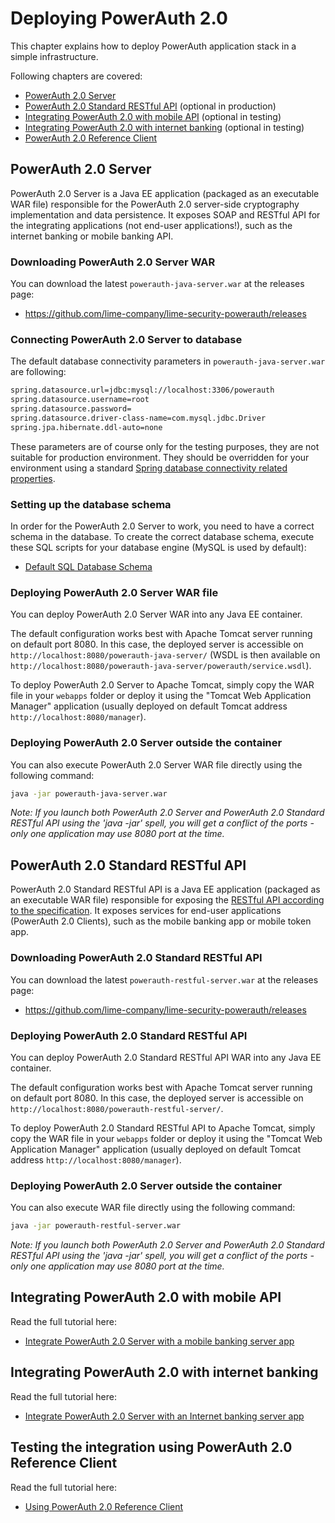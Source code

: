# Deploying PowerAuth 2.0

This chapter explains how to deploy PowerAuth application stack in a simple infrastructure.

Following chapters are covered:

- [PowerAuth 2.0 Server](#PowerAuth-2.0-Server)
- [PowerAuth 2.0 Standard RESTful API](#PowerAuth-2.0-Standard-RESTful-API) (optional in production)
- [Integrating PowerAuth 2.0 with mobile API](#Integrating-PowerAuth-2.0-with-mobile-API) (optional in testing)
- [Integrating PowerAuth 2.0 with internet banking](#Integrating-PowerAuth-2.0-with-internet-banking) (optional in testing)
- [PowerAuth 2.0 Reference Client](#PowerAuth-2.0-Reference-Client)

## PowerAuth 2.0 Server

PowerAuth 2.0 Server is a Java EE application (packaged as an executable WAR file) responsible for the PowerAuth 2.0 server-side cryptography implementation and data persistence. It exposes SOAP and RESTful API for the integrating applications (not end-user applications!), such as the internet banking or mobile banking API.

### Downloading PowerAuth 2.0 Server WAR

You can download the latest `powerauth-java-server.war` at the releases page:

- https://github.com/lime-company/lime-security-powerauth/releases

### Connecting PowerAuth 2.0 Server to database

The default database connectivity parameters in `powerauth-java-server.war` are following:

```sh
spring.datasource.url=jdbc:mysql://localhost:3306/powerauth
spring.datasource.username=root
spring.datasource.password=
spring.datasource.driver-class-name=com.mysql.jdbc.Driver
spring.jpa.hibernate.ddl-auto=none
```

These parameters are of course only for the testing purposes, they are not suitable for production environment. They should be overridden for your environment using a standard [Spring database connectivity related properties](https://docs.spring.io/spring-boot/docs/current/reference/html/boot-features-sql.html#boot-features-connect-to-production-database).

### Setting up the database schema

In order for the PowerAuth 2.0 Server to work, you need to have a correct schema in the database. To create the correct database schema, execute these SQL scripts for your database engine (MySQL is used by default):

- [Default SQL Database Schema](https://github.com/lime-company/lime-security-powerauth/tree/master/powerauth-docs/sql)

### Deploying PowerAuth 2.0 Server WAR file

You can deploy PowerAuth 2.0 Server WAR into any Java EE container.

The default configuration works best with Apache Tomcat server running on default port 8080. In this case, the deployed server is accessible on `http://localhost:8080/powerauth-java-server/` (WSDL is then available on `http://localhost:8080/powerauth-java-server/powerauth/service.wsdl`).

To deploy PowerAuth 2.0 Server to Apache Tomcat, simply copy the WAR file in your `webapps` folder or deploy it using the "Tomcat Web Application Manager" application (usually deployed on default Tomcat address `http://localhost:8080/manager`).

### Deploying PowerAuth 2.0 Server outside the container

You can also execute PowerAuth 2.0 Server WAR file directly using the following command:

```bash
java -jar powerauth-java-server.war
```

_Note: If you launch both PowerAuth 2.0 Server and PowerAuth 2.0 Standard RESTful API using the 'java -jar' spell, you will get a conflict of the ports - only one application may use 8080 port at the time._

## PowerAuth 2.0 Standard RESTful API

PowerAuth 2.0 Standard RESTful API is a Java EE application (packaged as an executable WAR file) responsible for exposing the [RESTful API according to the specification](https://github.com/lime-company/lime-security-powerauth/blob/master/powerauth-docs/source/api.md). It exposes services for end-user applications (PowerAuth 2.0 Clients), such as the mobile banking app or mobile token app.

### Downloading PowerAuth 2.0 Standard RESTful API

You can download the latest `powerauth-restful-server.war` at the releases page:

- https://github.com/lime-company/lime-security-powerauth/releases

### Deploying PowerAuth 2.0 Standard RESTful API

You can deploy PowerAuth 2.0 Standard RESTful API WAR into any Java EE container.

The default configuration works best with Apache Tomcat server running on default port 8080. In this case, the deployed server is accessible on `http://localhost:8080/powerauth-restful-server/`.

To deploy PowerAuth 2.0 Standard RESTful API to Apache Tomcat, simply copy the WAR file in your `webapps` folder or deploy it using the "Tomcat Web Application Manager" application (usually deployed on default Tomcat address `http://localhost:8080/manager`).

### Deploying PowerAuth 2.0 Server outside the container

You can also execute WAR file directly using the following command:

```bash
java -jar powerauth-restful-server.war
```

_Note: If you launch both PowerAuth 2.0 Server and PowerAuth 2.0 Standard RESTful API using the 'java -jar' spell, you will get a conflict of the ports - only one application may use 8080 port at the time._

## Integrating PowerAuth 2.0 with mobile API

Read the full tutorial here:

- [Integrate PowerAuth 2.0 Server with a mobile banking server app](https://github.com/lime-company/lime-security-powerauth/blob/master/powerauth-docs/source/tutorial/mobile-api.md)

## Integrating PowerAuth 2.0 with internet banking

Read the full tutorial here:

- [Integrate PowerAuth 2.0 Server with an Internet banking server app](https://github.com/lime-company/lime-security-powerauth/blob/master/powerauth-docs/source/tutorial/internet-banking.md)

## Testing the integration using PowerAuth 2.0 Reference Client

Read the full tutorial here:

- [Using PowerAuth 2.0 Reference Client](https://github.com/lime-company/lime-security-powerauth/blob/master/powerauth-docs/source/tutorial/console-client-app.md)
